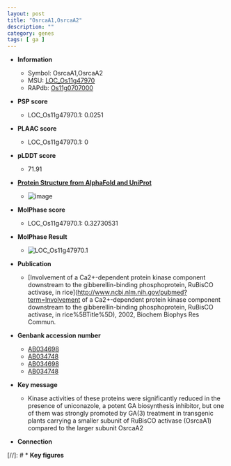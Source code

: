 ```yaml
---
layout: post
title: "OsrcaA1,OsrcaA2"
description: ""
category: genes
tags: [ ga ]
---
```


* **Information**  
    + Symbol: OsrcaA1,OsrcaA2  
    + MSU: [LOC_Os11g47970](http://rice.plantbiology.msu.edu/cgi-bin/ORF_infopage.cgi?orf=LOC_Os11g47970)  
    + RAPdb: [Os11g0707000](http://rapdb.dna.affrc.go.jp/viewer/gbrowse_details/irgsp1?name=Os11g0707000)  

* **PSP score**  
    + LOC_Os11g47970.1: 0.0251 

* **PLAAC score**  
    + LOC_Os11g47970.1: 0 

* **pLDDT score**
    + 71.91

* **[Protein Structure from AlphaFold and UniProt](https://www.uniprot.org/uniprotkb/P93431/entry#structure)**
    + ![image](https://ricepsp.github.io/images/P/AF-P93431-F1.png)

* **MolPhase score**
    + LOC_Os11g47970.1: 0.32730531

* **MolPhase Result**
    + ![LOC_Os11g47970.1](https://304243504.github.io/Pictures/LOC_Os11g/LOC_Os11g47970.1.png)

* **Publication**  
    + [Involvement of a Ca2+-dependent protein kinase component downstream to the gibberellin-binding phosphoprotein, RuBisCO activase, in rice](http://www.ncbi.nlm.nih.gov/pubmed?term=Involvement of a Ca2+-dependent protein kinase component downstream to the gibberellin-binding phosphoprotein, RuBisCO activase, in rice%5BTitle%5D), 2002, Biochem Biophys Res Commun.

* **Genbank accession number**  
    + [AB034698](http://www.ncbi.nlm.nih.gov/nuccore/AB034698)
    + [AB034748](http://www.ncbi.nlm.nih.gov/nuccore/AB034748)
    + [AB034698](http://www.ncbi.nlm.nih.gov/nuccore/AB034698)
    + [AB034748](http://www.ncbi.nlm.nih.gov/nuccore/AB034748)

* **Key message**  
    + Kinase activities of these proteins were significantly reduced in the presence of uniconazole, a potent GA biosynthesis inhibitor, but one of them was strongly promoted by GA(3) treatment in transgenic plants carrying a smaller subunit of RuBisCO activase (OsrcaA1) compared to the larger subunit OsrcaA2

* **Connection**  

[//]: # * **Key figures**  


